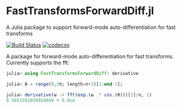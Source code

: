 # FastTransformsForwardDiff.jl
A Julia package to support forward-mode auto-differentiation for fast transforms


[![Build Status](https://github.com/JuliaApproximation/FastTransformsForwardDiff.jl/workflows/CI/badge.svg)](https://github.com/JuliaApproximation/FastTransformsForwardDiff.jl/actions)
[![codecov](https://codecov.io/gh/JuliaApproximation/FastTransformsForwardDiff.jl/branch/main/graph/badge.svg)](https://codecov.io/gh/JuliaApproximation/FastTransformsForwardDiff.jl)


A package for forward-mode auto-differentiation for fast transforms. Currently supports the fft:
```julia
julia> using FastTransformsForwardDiff: derivative

julia> θ = range(0,2π; length=n+1)[1:end-1];

julia> derivative(ω -> fft(exp.(ω .* cos.(θ)))[1]/n, 1)
0.5651591039924849 + 0.0im
```